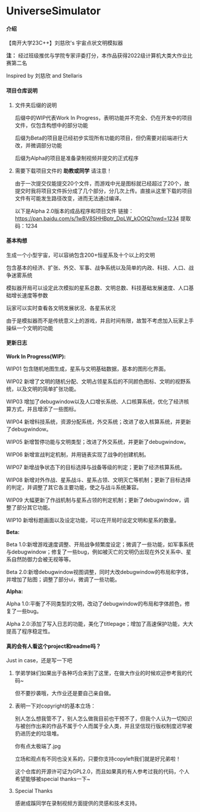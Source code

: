 # UniverseSimulator

#### 介绍
【南开大学23C++】刘慈欣's 宇宙点状文明模拟器

**注：** 经过班级推优与学院专家评委打分，本作品获得2022级计算机大类大作业比赛第二名

Inspired by 刘慈欣 and Stellaris

#### 项目仓库说明
1.  文件夹后缀的说明

    后缀中的WIP代表Work In Progress，表明功能并不完全、仍在开发中的项目文件，仅包含构想中的部分功能 
    
    后缀为Beta的项目是已经初步实现所有功能的项目，但仍需要对前端进行大改，并微调部分功能

    后缀为Alpha的项目是准备录制视频并提交的正式程序

2.  需要下载项目文件的 **助教或同学** 请注意！
    
     由于一次提交仅能提交20个文件，而游戏中光是图标就已经超过了20个，故提交时我将项目文件拆分成了几个部分，分几次上传。直接从这里下载的项目文件有可能发生路径改变，进而无法通过编译。

    以下是Alpha 2.0版本的成品程序和项目文件
    链接：https://pan.baidu.com/s/1wBV8SHHBptr_DpLW_kOOtQ?pwd=1234 
    提取码：1234

#### 基本构想
生成一个小型宇宙，可以容纳包含200+恒星系及十个以上的文明

包含基本的经济、扩张、外交、军事、战争系统以及简单的内政、科技、人口、战争迷雾系统

模拟器开局可以设定此次模拟的星系总数、文明总数、科技基础发展速度、人口基础增长速度等参数

玩家可以实时查看各文明发展状况、各星系状况

由于是模拟器而不是传统意义上的游戏，并且时间有限，故暂不考虑加入玩家上手操纵一个文明的功能

#### 更新日志
 **Work In Progress(WIP):** 

WIP01 包含随机地图生成，星系与文明基础数据，基本的图形化界面。

WIP02 新增了文明的随机分配、文明占领星系后的不同颜色图标、文明的视野系统，以及文明的简单扩张功能。

WIP03 增加了debugwindow以及人口增长系统、人口核算系统，优化了经济核算方式，并且增添了一些图标。

WIP04 新增科技系统，资源分配系统，外交系统；改进了收入核算系统，并更新了debugwindow。

WIP05 新增暂停功能与文明类型；改进了外交系统，并更新了debugwindow。

WIP06 新增宣战判定机制，并用链表实现了战争的创建机制。

WIP07 新增战争状态下的目标选择与战备等级的判定；更新了经济核算系统。

WIP08 新增对外作战、星系战斗、星系占领、文明灭亡等机制；更新了目标选择的判定，并调整了其它各主要功能，使之与战斗系统兼容。

WIP09 大幅更新了作战机制与星系占领的判定机制；更新了debugwindow，调整了部分其它功能。

WIP10 新增标题画面以及设定功能，可以在开局时设定文明和星系的数量。

 **Beta:** 

Beta 1.0:新增游戏速度调整、开局战争频繁度设定；微调了一些功能，如军事系统与debugwindow；修复了一些bug，例如被灭亡的文明仍出现在外交关系中、星系自然防御力会被无视等等。

Beta 2.0:新增debugwindow视图调整，同时大改debugwindow的布局和字体，并增加了贴图；调整了部分ui，微调了一些功能。

 **Alpha:** 

Alpha 1.0:平衡了不同类型的文明，改动了debugwindow的布局和字体颜色，修复了一些bug。

Alpha 2.0:添加了写入日志的功能，美化了titlepage；增加了高速保护功能，大大提高了程序稳定性。

#### 真的会有人看这个project和readme吗？
Just in case，还是写一下吧

1.  学弟学妹们如果出于各种巧合来到了这里，在做大作业的时候欢迎参考我的代码~

    但不要抄袭哦，大作业还是要自己亲自做。
2.  表明一下对copyright的基本立场：
    
    别人怎么想我管不了，别人怎么做我目前也干预不了，但我个人认为一切知识与被创作出来的作品不属于个人而属于全人类，并且坚信现行版权制度迟早被扔进历史的垃圾堆。

    你有点太极端了.jpg

    立场和观点有不同也没关系的，只要你支持copyleft我们就是好兄弟啦！

    这个仓库的开源许可证为GPL2.0，而且如果真的有人参考过我的代码，个人希望能够被special thanks一下~

3.  Special Thanks

    感谢成蹊同学在录制视频方面提供的灵感和技术支持。

